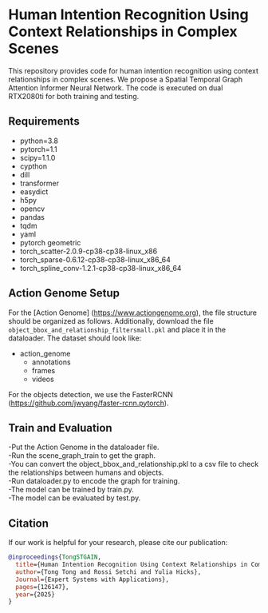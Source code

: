 # **Human Intention Recognition Using Context Relationships in Complex Scenes**

This repository provides code for human intention recognition using context relationships in complex scenes. We propose a Spatial Temporal Graph Attention Informer Neural Network. The code is executed on dual RTX2080ti for both training and testing.

## **Requirements**

- python=3.8
- pytorch=1.1
- scipy=1.1.0
- cypthon
- dill
- transformer
- easydict
- h5py
- opencv
- pandas
- tqdm
- yaml
- pytorch geometric
- torch_scatter-2.0.9-cp38-cp38-linux_x86
- torch_sparse-0.6.12-cp38-cp38-linux_x86_64
- torch_spline_conv-1.2.1-cp38-cp38-linux_x86_64

## Action Genome Setup

For the [Action Genome] (https://www.actiongenome.org), the file structure should be organized as follows. Additionally, download the file `object_bbox_and_relationship_filtersmall.pkl` and place it in the dataloader. The dataset should look like:

- action_genome 
    - annotations  
    - frames  
    - videos   
  
For the objects detection, we use the FasterRCNN (https://github.com/jwyang/faster-rcnn.pytorch).

## Train and Evaluation

-Put the Action Genome in the dataloader file.  
-Run the scene_graph_train to get the graph.    
-You can convert the object_bbox_and_relationship.pkl to a csv file to check the relationships between humans and objects.  
-Run dataloader.py to encode the graph for training.  
-The model can be trained by train.py.   
-The model can be evaluated by test.py.

## Citation

If our work is helpful for your research, please cite our publication:
```bibtex
@inproceedings{TongSTGAIN,
  title={Human Intention Recognition Using Context Relationships in Complex Scenes},
  author={Tong Tong and Rossi Setchi and Yulia Hicks},
  Journal={Expert Systems with Applications},
  pages={126147},
  year={2025}
}
